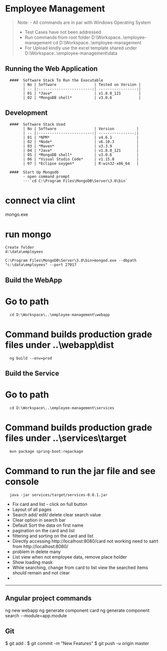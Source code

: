   Employee Management
  ===================
  
  > Note:  - All commands are in par with Windows Operating System
  >    + Test Cases have not been addressed
  >    + Run commands from root folder D:\Workspace\..\employee-management
  >      cd D:\Workspace\..\employee-management
  >    + For Upload kindly use the excel template shared under D:\Workspace\..\employee-management\data

  ##  Running the Web Application

      ####  Software Stack To Run the Executable
            | No | Software                 | Tested on Version |
            | -- |:------------------------:| -----------------:|
            | 01 | *Java*                   | v1.8.0_121        |
            | 02 | *MongoDB shell*          | v3.0.6            |

  ##  Development
    
      ####  Software Stack Used
            | No | Software                 | Version          |
            | -- |:------------------------:| ----------------:|
            | 01 | *NPM*                    | v4.6.1           |
            | 02 | *Node*                   | v6.10.3          |
            | 03 | *Maven*                  | v3.3.9           |
            | 04 | *Java*                   | v1.8.0_121       |
            | 05 | *MongoDB shell*          | v3.0.6           |
            | 06 | *Visual Studio Code*     | v1.15.0          |
            | 07 | *Eclipse oxygen*         | R-win32-x86_64   |

      ####  Start Up Mongodb
            - open command prompt
            ⋅⋅⋅`cd C:\Program Files\MongoDB\Server\3.0\bin`
  


  # connect via clint
  mongo.exe
  
  # run mongo
    Create folder
    d:\data\employees

    C:\Program Files\MongoDB\Server\3.0\bin>mongod.exe --dbpath "c:\data\employees" --port 27017
  
  
      
  ##  Build the WebApp
  #   Go to path
      cd D:\Workspace\..\employee-management\webapp
  #   Command builds production grade files under ..\webapp\dist
      ng build --env=prod
  
  ##  Build the Service
  #   Go to path
      cd D:\Workspace\..\employee-management\services
  #   Command builds production grade files under ..\services\target
      mvn package spring-boot:repackage
  #   Command to run the jar file and see console
      java -jar services/target/services-0.0.1.jar
      
      
        
  
- Fix card and list - click on full button
- Layout of all pages
- Search add/ edit/ delete clear search value
- Clear option in search bar
- Default Sort the data on first name
- pagination on the card and list
- filtering and sorting on the card and list
- Directly accessing http://localhost:8080/card not working need to satrt from http://localhost:8080/
- problem in delete many
- List view when not employee data, remove place holder
- Show loading mask
- While searching, change from card to list view the searched items should remain and not clear
- 
  
  
  ------------------------------
  
  ## Angular project commands
  ng new webapp
  ng generate component card
  ng generate component search --module=app.module
  
  ## 
  
  ## Git
  $ git add .
  $ git commit -m "New Features"
  $ git push -u origin master